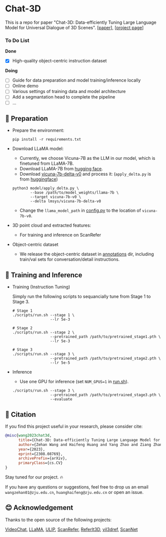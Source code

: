 # Chat-3D 

This is a repo for paper "Chat-3D: Data-efficiently Tuning Large Language Model for Universal Dialogue of 3D Scenes". 
[[paper](https://arxiv.org/abs/2308.08769)], [[project page](https://chat-3d.github.io/)]

### To Do List

**Done**

- [x] High-quality object-centric instruction dataset 
  
**Doing**

- [ ] Guide for data preparation and model training/inference locally
- [ ] Online demo
- [ ] Various settings of training data and model architecture
- [ ] Add a segmantation head to complete the pipeline
- [ ] ...

## 🔨 Preparation

- Prepare the environment:

  ```shell
  pip install -r requirements.txt
  ```
  
- Download LLaMA model:
  - Currently, we choose 
Vicuna-7B as the LLM in our model, which is finetuned from LLaMA-7B.
  - Download LLaMA-7B from [hugging face](https://huggingface.co/decapoda-research/llama-7b-hf).
  - Download [vicuna-7b-delta-v0](https://huggingface.co/lmsys/vicuna-7b-delta-v0) and process it: (`apply_delta.py` is from [huggingface](https://huggingface.co/CarperAI/stable-vicuna-13b-delta/raw/main/apply_delta.py))
  
  ```shell
  python3 model/apply_delta.py \
          --base /path/to/model_weights/llama-7b \
          --target vicuna-7b-v0 \
          --delta lmsys/vicuna-7b-delta-v0
  ```

  - Change the `llama_model_path` in [config.py](./scripts/config.py) to the location of `vicuna-7b-v0`.
  
- 3D point cloud and extracted features:

  - For training and inference on ScanRefer
  
  
- Object-centric dataset

  - We release the object-centric dataset in [annotations](./annotations) dir, including train/val sets for conversation/detail instructions.

## 🤖 Training and Inference

- Training (Instruction Tuning)
  
  Simply run the following scripts to sequancially tune from Stage 1 to Stage 3. 
  
  ```shell
  # Stage 1
  ./scripts/run.sh --stage 1 \
                   --lr 5e-3
  
  # Stage 2
  ./scripts/run.sh --stage 2 \
                   --pretrained_path /path/to/pretrained_stage1.pth \
                   --lr 5e-3
  
  # Stage 3
  ./scripts/run.sh --stage 3 \
                   --pretrained_path /path/to/pretrained_stage2.pth \
                   --lr 5e-5
  ```

- Inference
  
  - Use one GPU for inference (set `NUM_GPUS=1` in [run.sh](./scripts/run.sh)).
  ```shell
  ./scripts/run.sh --stage 3 \
                   --pretrained_path /path/to/pretrained_stage3.pth \
                   --evaluate
  ```

## 📄 Citation

If you find this project useful in your research, please consider cite:
```BibTeX
@misc{wang2023chat3d,
      title={Chat-3D: Data-efficiently Tuning Large Language Model for Universal Dialogue of 3D Scenes}, 
      author={Zehan Wang and Haifeng Huang and Yang Zhao and Ziang Zhang and Zhou Zhao},
      year={2023},
      eprint={2308.08769},
      archivePrefix={arXiv},
      primaryClass={cs.CV}
}
```

Stay tuned for our project. 🔥

If you have any questions or suggestions, feel free to drop us an email `wangzehan01@zju.edu.cn`, `huanghaifeng@zju.edu.cn` or open an issue.

## 😊 Acknowledgement

Thanks to the open source of the following projects:

[VideoChat](https://github.com/OpenGVLab/Ask-Anything/tree/main/video_chat), [LLaMA](https://github.com/facebookresearch/llama), [ULIP](https://github.com/salesforce/ULIP), [ScanRefer](https://github.com/daveredrum/ScanRefer), [ReferIt3D](https://github.com/referit3d/referit3d), [vil3dref](https://github.com/cshizhe/vil3dref), [ScanNet](https://github.com/ScanNet/ScanNet) 